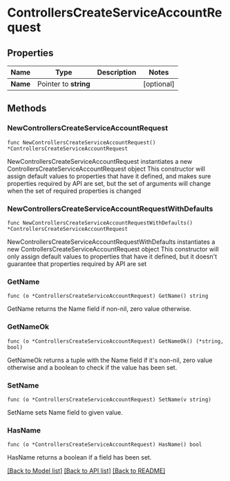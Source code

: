# ControllersCreateServiceAccountRequest

## Properties

Name | Type | Description | Notes
------------ | ------------- | ------------- | -------------
**Name** | Pointer to **string** |  | [optional] 

## Methods

### NewControllersCreateServiceAccountRequest

`func NewControllersCreateServiceAccountRequest() *ControllersCreateServiceAccountRequest`

NewControllersCreateServiceAccountRequest instantiates a new ControllersCreateServiceAccountRequest object
This constructor will assign default values to properties that have it defined,
and makes sure properties required by API are set, but the set of arguments
will change when the set of required properties is changed

### NewControllersCreateServiceAccountRequestWithDefaults

`func NewControllersCreateServiceAccountRequestWithDefaults() *ControllersCreateServiceAccountRequest`

NewControllersCreateServiceAccountRequestWithDefaults instantiates a new ControllersCreateServiceAccountRequest object
This constructor will only assign default values to properties that have it defined,
but it doesn't guarantee that properties required by API are set

### GetName

`func (o *ControllersCreateServiceAccountRequest) GetName() string`

GetName returns the Name field if non-nil, zero value otherwise.

### GetNameOk

`func (o *ControllersCreateServiceAccountRequest) GetNameOk() (*string, bool)`

GetNameOk returns a tuple with the Name field if it's non-nil, zero value otherwise
and a boolean to check if the value has been set.

### SetName

`func (o *ControllersCreateServiceAccountRequest) SetName(v string)`

SetName sets Name field to given value.

### HasName

`func (o *ControllersCreateServiceAccountRequest) HasName() bool`

HasName returns a boolean if a field has been set.


[[Back to Model list]](../README.md#documentation-for-models) [[Back to API list]](../README.md#documentation-for-api-endpoints) [[Back to README]](../README.md)


